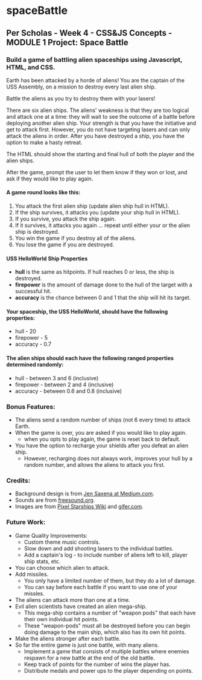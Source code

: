 # spaceBattle

## Per Scholas - Week 4 - CSS&JS Concepts - MODULE 1 Project: Space Battle

### Build a game of battling alien spaceships using Javascript, HTML, and CSS.

Earth has been attacked by a horde of aliens! You are the captain of the USS Assembly, on a mission to destroy every last alien ship.

Battle the aliens as you try to destroy them with your lasers!

There are six alien ships. The aliens' weakness is that they are too logical and attack one at a time: they will wait to see the outcome of a battle before deploying another alien ship. Your strength is that you have the initiative and get to attack first. However, you do not have targeting lasers and can only attack the aliens in order. After you have destroyed a ship, you have the option to make a hasty retreat.

The HTML should show the starting and final hull of both the player and the alien ships.

After the game, prompt the user to let them know if they won or lost, and ask if they would like to play again.

#### A game round looks like this:

1. You attack the first alien ship (update alien ship hull in HTML).
1. If the ship survives, it attacks you (update your ship hull in HTML).
1. If you survive, you attack the ship again.
1. If it survives, it attacks you again … repeat until either your or the alien ship is destroyed.
1. You win the game if you destroy all of the aliens.
1. You lose the game if you are destroyed.

#### USS HelloWorld Ship Properties

- **hull** is the same as hitpoints. If hull reaches 0 or less, the ship is destroyed.
- **firepower** is the amount of damage done to the hull of the target with a successful hit.
- **accuracy** is the chance between 0 and 1 that the ship will hit its target.

#### Your spaceship, the USS HelloWorld, should have the following properties:

- hull - 20
- firepower - 5
- accuracy - 0.7

#### The alien ships should each have the following ranged properties determined randomly:

- hull - between 3 and 6 (inclusive)
- firepower - between 2 and 4 (inclusive)
- accuracy - between 0.6 and 0.8 (inclusive)

### Bonus Features:

- The aliens send a random number of ships (not 6 every time) to attack Earth.
- When the game is over, you are asked if you would like to play again.
   + when you opts to play again, the game is reset back to default.
- You have the option to recharge your shields after you defeat an alien ship.
   + However, recharging does not always work, improves your hull by a random number, and allows the aliens to attack you first.

### Credits:

- Background design is from [Jen Saxena at Medium.com](https://medium.com/@jensaxena/css-tutorial-animated-geometric-galaxy-background-ad3835c36ce1).
- Sounds are from [freesound.org](https://freesound.org).
- Images are from [Pixel Starships Wiki](https://pixelstarships.fandom.com/wiki/Category:Faction) and [gifer.com](https://gifer.com/en/gifs/explosion).

### Future Work:

- Game Quality Improvements:
    + Custom theme music controls.
    + Slow down and add shooting lasers to the individual battles.
    + Add a captain's log - to include number of aliens left to kill, player ship stats, etc.
- You can choose which alien to attack.
- Add missiles.
    + You only have a limited number of them, but they do a lot of damage.
    + You can say before each battle if you want to use one of your missles.
- The aliens can attack more than one at a time.
- Evil alien scientists have created an alien mega-ship.
    + This mega-ship contains a number of "weapon pods" that each have their own individual hit points.
    + These "weapon-pods" must all be destroyed before you can begin doing damage to the main ship, which also has its own hit points.
- Make the aliens stronger after each battle.
- So far the entire game is just one battle, with many aliens.
    + Implement a game that consists of multiple battles where enemies respawn for a new battle at the end of the old battle.
    + Keep track of points for the number of wins the player has.
    + Distribute medals and power ups to the player depending on points.
